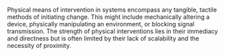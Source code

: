 
Physical means of intervention in systems encompass any tangible, tactile methods of initiating change. This might include mechanically altering a device, physically manipulating an environment, or blocking signal transmission. The strength of physical interventions lies in their immediacy and directness but is often limited by their lack of scalability and the necessity of proximity.

